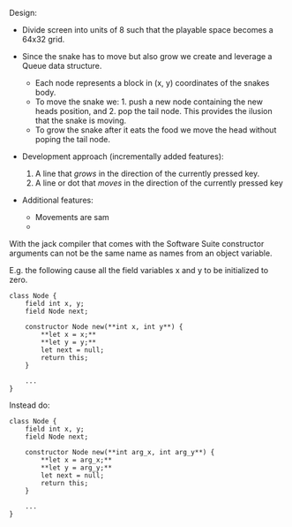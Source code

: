 Design:
- Divide screen into units of 8 such that the playable space becomes a 64x32 grid.
- Since the snake has to move but also grow we create and leverage a Queue data structure. 
    - Each node represents a block in (x, y) coordinates of the snakes body. 
    - To move the snake we: 1. push a new node containing the new heads position, and 2. pop the tail node. This provides the ilusion that the snake is moving.
    - To grow the snake after it eats the food we move the head without poping the tail node.

- Development approach (incrementally added features):
    1. A line that *grows* in the direction of the currently pressed key.
    2. A line or dot that *moves* in the direction of the currently pressed key

- Additional features:
    - Movements are sam
    - 
With the jack compiler that comes with the Software Suite constructor arguments can not be the same name as names from an object variable.

E.g. the following cause all the field variables x and y to be initialized to zero.
```
class Node {
    field int x, y;
    field Node next;

    constructor Node new(**int x, int y**) {
        **let x = x;**
        **let y = y;**
        let next = null;
        return this;
    }

    ...
}

```
Instead do:
```
class Node {
    field int x, y;
    field Node next;

    constructor Node new(**int arg_x, int arg_y**) {
        **let x = arg_x;**
        **let y = arg_y;**
        let next = null;
        return this;
    }

    ...
}
```